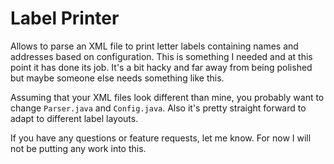 # Label Printer

Allows to parse an XML file to print letter labels containing names and addresses based
on configuration. This is something I needed and at this point it has done its job. It's
a bit hacky and far away from being polished but maybe someone else needs something like
this.

Assuming that your XML files look different than mine, you probably want to change 
`Parser.java` and `Config.java`. Also it's pretty straight forward to adapt to different
label layouts.

If you have any questions or feature requests, let me know. For now I will not be putting
any work into this.